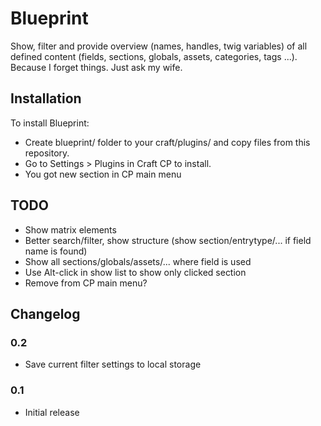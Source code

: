 # Blueprint

Show, filter and provide overview (names, handles, twig variables) of all defined content (fields, sections, globals, assets, categories, tags ...).
Because I forget things. Just ask my wife.


## Installation

To install Blueprint:

* Create blueprint/ folder to your craft/plugins/ and copy files from this repository.
* Go to Settings > Plugins in Craft CP to install.
* You got new section in CP main menu


## TODO

* Show matrix elements
* Better search/filter, show structure (show section/entrytype/... if field name is found)
* Show all sections/globals/assets/... where field is used
* Use Alt-click in show list to show only clicked section
* Remove from CP main menu?


## Changelog

### 0.2
* Save current filter settings to local storage

### 0.1

* Initial release
